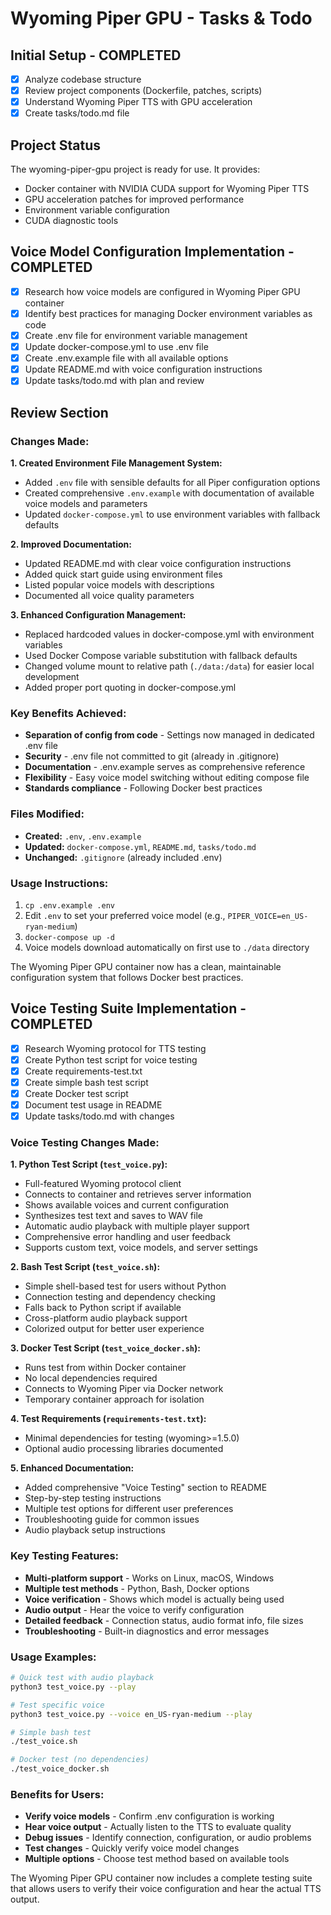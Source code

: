# Wyoming Piper GPU - Tasks & Todo

## Initial Setup - COMPLETED
- [x] Analyze codebase structure
- [x] Review project components (Dockerfile, patches, scripts)
- [x] Understand Wyoming Piper TTS with GPU acceleration
- [x] Create tasks/todo.md file

## Project Status
The wyoming-piper-gpu project is ready for use. It provides:
- Docker container with NVIDIA CUDA support for Wyoming Piper TTS
- GPU acceleration patches for improved performance
- Environment variable configuration
- CUDA diagnostic tools

## Voice Model Configuration Implementation - COMPLETED
- [x] Research how voice models are configured in Wyoming Piper GPU container
- [x] Identify best practices for managing Docker environment variables as code  
- [x] Create .env file for environment variable management
- [x] Update docker-compose.yml to use .env file
- [x] Create .env.example file with all available options
- [x] Update README.md with voice configuration instructions
- [x] Update tasks/todo.md with plan and review

## Review Section

### Changes Made:

**1. Created Environment File Management System:**
- Added `.env` file with sensible defaults for all Piper configuration options
- Created comprehensive `.env.example` with documentation of available voice models and parameters
- Updated `docker-compose.yml` to use environment variables with fallback defaults

**2. Improved Documentation:**
- Updated README.md with clear voice configuration instructions
- Added quick start guide using environment files
- Listed popular voice models with descriptions
- Documented all voice quality parameters

**3. Enhanced Configuration Management:**
- Replaced hardcoded values in docker-compose.yml with environment variables
- Used Docker Compose variable substitution with fallback defaults
- Changed volume mount to relative path (`./data:/data`) for easier local development
- Added proper port quoting in docker-compose.yml

### Key Benefits Achieved:
- **Separation of config from code** - Settings now managed in dedicated .env file
- **Security** - .env file not committed to git (already in .gitignore)
- **Documentation** - .env.example serves as comprehensive reference
- **Flexibility** - Easy voice model switching without editing compose file
- **Standards compliance** - Following Docker best practices

### Files Modified:
- **Created:** `.env`, `.env.example`  
- **Updated:** `docker-compose.yml`, `README.md`, `tasks/todo.md`
- **Unchanged:** `.gitignore` (already included .env)

### Usage Instructions:
1. `cp .env.example .env`
2. Edit `.env` to set your preferred voice model (e.g., `PIPER_VOICE=en_US-ryan-medium`)
3. `docker-compose up -d`
4. Voice models download automatically on first use to `./data` directory

The Wyoming Piper GPU container now has a clean, maintainable configuration system that follows Docker best practices.

## Voice Testing Suite Implementation - COMPLETED
- [x] Research Wyoming protocol for TTS testing
- [x] Create Python test script for voice testing
- [x] Create requirements-test.txt
- [x] Create simple bash test script  
- [x] Create Docker test script
- [x] Document test usage in README
- [x] Update tasks/todo.md with changes

### Voice Testing Changes Made:

**1. Python Test Script (`test_voice.py`):**
- Full-featured Wyoming protocol client
- Connects to container and retrieves server information
- Shows available voices and current configuration
- Synthesizes test text and saves to WAV file
- Automatic audio playback with multiple player support
- Comprehensive error handling and user feedback
- Supports custom text, voice models, and server settings

**2. Bash Test Script (`test_voice.sh`):**
- Simple shell-based test for users without Python
- Connection testing and dependency checking
- Falls back to Python script if available
- Cross-platform audio playback support
- Colorized output for better user experience

**3. Docker Test Script (`test_voice_docker.sh`):**
- Runs test from within Docker container
- No local dependencies required
- Connects to Wyoming Piper via Docker network
- Temporary container approach for isolation

**4. Test Requirements (`requirements-test.txt`):**
- Minimal dependencies for testing (wyoming>=1.5.0)
- Optional audio processing libraries documented

**5. Enhanced Documentation:**
- Added comprehensive "Voice Testing" section to README
- Step-by-step testing instructions
- Multiple test options for different user preferences
- Troubleshooting guide for common issues
- Audio playback setup instructions

### Key Testing Features:
- **Multi-platform support** - Works on Linux, macOS, Windows
- **Multiple test methods** - Python, Bash, Docker options
- **Voice verification** - Shows which model is actually being used
- **Audio output** - Hear the voice to verify configuration
- **Detailed feedback** - Connection status, audio format info, file sizes
- **Troubleshooting** - Built-in diagnostics and error messages

### Usage Examples:
```bash
# Quick test with audio playback
python3 test_voice.py --play

# Test specific voice
python3 test_voice.py --voice en_US-ryan-medium --play

# Simple bash test
./test_voice.sh

# Docker test (no dependencies)
./test_voice_docker.sh
```

### Benefits for Users:
- **Verify voice models** - Confirm .env configuration is working
- **Hear voice output** - Actually listen to the TTS to evaluate quality
- **Debug issues** - Identify connection, configuration, or audio problems
- **Test changes** - Quickly verify voice model changes
- **Multiple options** - Choose test method based on available tools

The Wyoming Piper GPU container now includes a complete testing suite that allows users to verify their voice configuration and hear the actual TTS output.